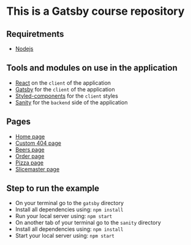 # This is a Gatsby course repository

## Requiretments

- [Nodejs](https://nodejs.org/en/)

## Tools and modules on use in the application

- [React](https://reactjs.org/) on the `client` of the application
- [Gatsby](https://www.gatsbyjs.com/) for the `client` of the application
- [Styled-components](https://styled-components.com/) for the `client` styles
- [Sanity](https://www.sanity.io/) for the `backend` side of the application

## Pages

- [Home page](http://localhost:8000/)
- [Custom 404 page](http://localhost:8000/anything_that_does_not_exists)
- [Beers page](http://localhost:8000/beers)
- [Order page](http://localhost:8000/order)
- [Pizza page](http://localhost:8000/pizzas)
- [Slicemaster page](http://localhost:8000/slicemaster)

## Step to run the example

- On your terminal go to the `gatsby` directory
- Install all dependencies using: `npm install`
- Run your local server using: `npm start`
- On another tab of your terminal go to the `sanity` directory
- Install all dependencies using: `npm install`
- Start your local server using: `npm start`

